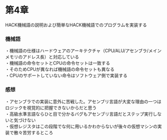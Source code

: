 # 第4章
HACK機械語の説明および簡単なHACK機械語でのプログラムを実装する  

### 機械語
・機械語の仕様はハードウェアのアーキテクチャ（CPU/ALU/アセンブラ/メインメモリのアドレス長）と対応している  
・機械語の命令セットとCPUの命令セットは一致する  
・そのためCPUが異なれば機械語の命令セットも異なる  
・CPUのサポートしていない命令はソフトウェア側で実装する

### 感想
・アセンブラでの実装に意外に苦戦した。アセンブリ言語が大変な理由の一つはロジックを視覚的に把握できないからだと思う  
・高級水準言語ならひと目で分かるバグもアセンブリ言語だとステップ実行しないと気づけない  
・仮想レジスタはこの段階でな何に用いるかわからないが後々の仮想マシンの実装で散々苦労するところ  